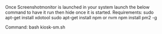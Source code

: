 Once Screenshotmonitor is launched in your system launch the below command to have it run then hide once it is started.
Requirements:
sudo apt-get install xdotool
sudo apt-get install npm or nvm
npm install pm2 -g

Command:
bash kiosk-sm.sh
